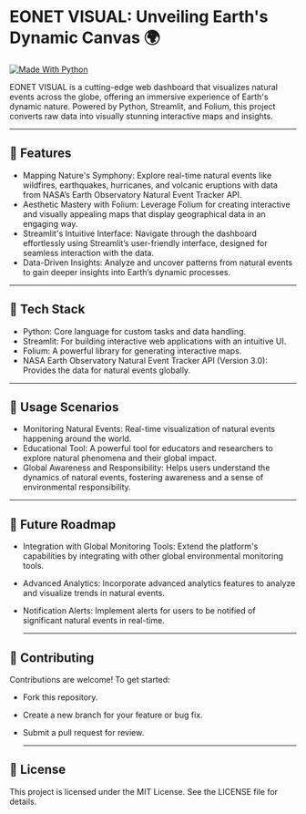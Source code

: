 # EONET VISUAL: Unveiling Earth's Dynamic Canvas 🌍  
[![Made With Python ](https://img.shields.io/badge/Made%20with-Python-blue)](https://python.org/)  

EONET VISUAL is a cutting-edge web dashboard that visualizes natural events across the globe, offering an immersive experience of Earth's dynamic nature. Powered by Python, Streamlit, and Folium, this project converts raw data into visually stunning interactive maps and insights.

---

## 💎 Features  
- Mapping Nature's Symphony: Explore real-time natural events like wildfires, earthquakes, hurricanes, and volcanic eruptions with data from NASA’s Earth Observatory Natural Event Tracker API. 
- Aesthetic Mastery with Folium: Leverage Folium for creating interactive and visually appealing maps that display geographical data in an engaging way.
- Streamlit's Intuitive Interface: Navigate through the dashboard effortlessly using Streamlit’s user-friendly interface, designed for seamless interaction with the data.
- Data-Driven Insights: Analyze and uncover patterns from natural events to gain deeper insights into Earth’s dynamic processes.

---

## 🔋 Tech Stack  
- Python: Core language for custom tasks and data handling.
- Streamlit: For building interactive web applications with an intuitive UI.
- Folium: A powerful library for generating interactive maps.
- NASA Earth Observatory Natural Event Tracker API (Version 3.0): Provides the data for natural events globally.

---

## 🌟 Usage Scenarios
- Monitoring Natural Events: Real-time visualization of natural events happening around the world.
- Educational Tool: A powerful tool for educators and researchers to explore natural phenomena and their global impact.
- Global Awareness and Responsibility: Helps users understand the dynamics of natural events, fostering awareness and a sense of environmental responsibility.

---

## 🚀 Future Roadmap
- Integration with Global Monitoring Tools: Extend the platform's capabilities by integrating with other global environmental monitoring tools.
- Advanced Analytics: Incorporate advanced analytics features to analyze and visualize trends in natural events.
- Notification Alerts: Implement alerts for users to be notified of significant natural events in real-time.

  ---
  
## 🚩 Contributing
Contributions are welcome! To get started:
- Fork this repository.
- Create a new branch for your feature or bug fix.
- Submit a pull request for review.

  ---
  
## 📖 License
This project is licensed under the MIT License. See the LICENSE file for details.
